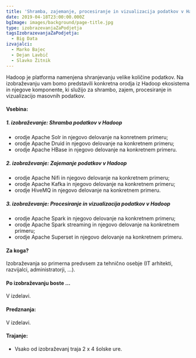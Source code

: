 ```yaml
---
title: 'Shramba, zajemanje, procesiranje in vizualizacija podatkov v Hadoop'
date: 2019-04-18T23:00:00.000Z
bgImage: images/background/page-title.jpg
type: izobrazevanjaZaPodjetja
tagsIzobrazevanjaZaPodjetja:
  - Big Data
izvajalci:
  - Marko Bajec
  - Dejan Lavbič
  - Slavko Žitnik
---
```

Hadoop je platforma namenjena shranjevanju velike količine podatkov. Na izobraževanju vam bomo predstavili konkretna orodja iz Hadoop ekosistema in njegove komponente, ki služijo za shrambo, zajem, procesiranje in vizualizacijo masovnih podatkov. 

#### Vsebina:

##### 1. izobraževanje: Shramba podatkov v Hadoop

* orodje Apache Solr in njegovo delovanje na konretnem primeru;
* orodje Apache Druid in njegovo delovanje na konkretnem primeru;
* orodje Apache HBase in njegovo delovanje na konkretnem primeru.

##### 2. izobraževanje: Zajemanje podatkov v Hadoop

* orodje Apache Nifi in njegovo delovanje na konkretnem primeru;
* orodje Apache Kafka in njegovo delovanje na konkretnem primeru;
* orodje HiveMQ in njegovo delovanje na konkretnem primeru.

##### 3. izobraževanje: Procesiranje in vizualizacija podatkov v Hadoop

* orodje Apache Spark in njegovo delovanje na konkretnem primeru;
* orodje Apache Spark streaming in njegovo delovanje na konkretnem primeru;
* orodje Apache Superset in njegovo delovanje na konkretnem primeru.

#### Za koga?

Izobraževanja so primerna predvsem za tehnično osebje (IT arhitekti, razvijalci, administratorji, ...).

#### Po izobraževanju boste ...

V izdelavi.

#### Predznanja:

V izdelavi.

#### Trajanje:

* Vsako od izobraževanj traja 2 x 4 šolske ure.

